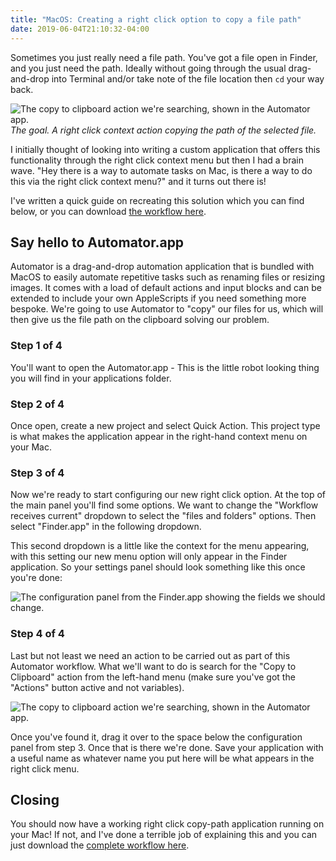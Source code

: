 ```yaml
---
title: "MacOS: Creating a right click option to copy a file path"
date: 2019-06-04T21:10:32-04:00
---
```


Sometimes you just really need a file path. You've got a file open in Finder, and you just need the path. Ideally without going through the usual drag-and-drop into Terminal and/or take note of the file location then `cd` your way back.

![The copy to clipboard action we're searching, shown in the Automator app.](./src/posts/images/automator-result.png)
_The goal. A right click context action copying the path of the selected file._

I initially thought of looking into writing a custom application that offers this functionality through the right click context menu but then I had a brain wave. "Hey there is a way to automate tasks on Mac, is there a way to do this via the right click context menu?" and it turns out there is!

I've written a quick guide on recreating this solution which you can find below, or you can download [the workflow here](https://www.dropbox.com/s/5fpe9dat6ew04ey/right-click-path-copy.workflow.zip?dl=1).

## Say hello to Automator.app

Automator is a drag-and-drop automation application that is bundled with MacOS to easily automate repetitive tasks such as renaming files or resizing images. It comes with a load of default actions and input blocks and can be extended to include your own AppleScripts if you need something more bespoke. We're going to use Automator to "copy" our files for us, which will then give us the file path on the clipboard solving our problem.

### Step 1 of 4

You'll want to open the Automator.app - This is the little robot looking thing you will find in your applications folder.

### Step 2 of 4

Once open, create a new project and select Quick Action. This project type is what makes the application appear in the right-hand context menu on your Mac.

### Step 3 of 4

Now we're ready to start configuring our new right click option. At the top of the main panel you'll find some options. We want to change the "Workflow receives current" dropdown to select the "files and folders" options. Then select "Finder.app" in the following dropdown.

This second dropdown is a little like the context for the menu appearing, with this setting our new menu option will only appear in the Finder application. So your settings panel should look something like this once you're done:

![The configuration panel from the Finder.app showing the fields we should change.](./src/posts/images/automator-configuration.png)

### Step 4 of 4

Last but not least we need an action to be carried out as part of this Automator workflow. What we'll want to do is search for the "Copy to Clipboard" action from the left-hand menu (make sure you've got the "Actions" button active and not variables).

![The copy to clipboard action we're searching, shown in the Automator app.](./src/posts/images/automator-copy-files-to-clipboard.png)

Once you've found it, drag it over to the space below the configuration panel from step 3. Once that is there we're done. Save your application with a useful name as whatever name you put here will be what appears in the right click menu.

## Closing

You should now have a working right click copy-path application running on your Mac! If not, and I've done a terrible job of explaining this and you can just download the [complete workflow here](https://www.dropbox.com/s/5fpe9dat6ew04ey/right-click-path-copy.workflow.zip?dl=1).

